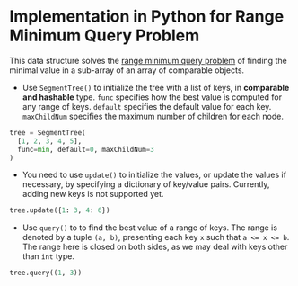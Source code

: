 # Implementation in Python for Range Minimum Query Problem

This data structure solves the [range minimum query problem](https://en.wikipedia.org/wiki/Range_minimum_query) of finding the minimal value in a sub-array of an array of comparable objects.

+ Use `SegmentTree()` to initialize the tree with a list of keys, in **comparable and hashable** type. `func` specifies how the best value is computed for any range of keys. `default` specifies the default value for each key. `maxChildNum` specifies the maximum number of children for each node.
```Python
tree = SegmentTree(
  [1, 2, 3, 4, 5],
  func=min, default=0, maxChildNum=3
)
```

+ You need to use `update()` to initialize the values, or update the values if necessary, by specifying a dictionary of key/value pairs. Currently, adding new keys is not supported yet. 
```Python
tree.update({1: 3, 4: 6})
```

+ Use `query()` to to find the best value of a range of keys. The range is denoted by a tuple `(a, b)`, presenting each key `x` such that `a <= x <= b`. The range here is closed on both sides, as we may deal with keys other than `int` type.
```Python
tree.query((1, 3))
```
